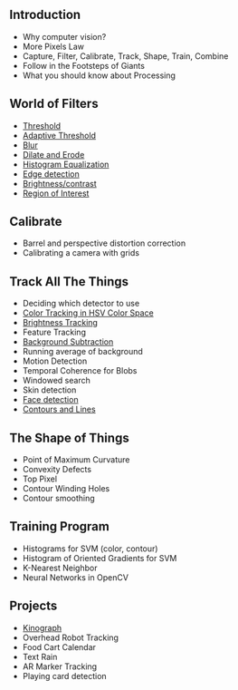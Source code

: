 ## Introduction

* Why computer vision?
* More Pixels Law
* Capture, Filter, Calibrate, Track, Shape, Train, Combine
* Follow in the Footsteps of Giants
* What you should know about Processing

## World of Filters

* [Threshold](https://github.com/atduskgreg/opencv-processing-book/blob/master/book/filters/threshold.md)
* [Adaptive Threshold](https://github.com/atduskgreg/opencv-processing-book/blob/master/book/filters/adaptive_threshold.md)
* [Blur](https://github.com/atduskgreg/opencv-processing-book/blob/master/book/filters/blur.md)
* [Dilate and Erode](https://github.com/atduskgreg/opencv-processing-book/blob/master/book/filters/dilate_erode.md)
* [Histogram Equalization](https://github.com/atduskgreg/opencv-processing-book/blob/master/book/filters/equalize_histogram.md)
* [Edge detection](https://github.com/atduskgreg/opencv-processing-book/blob/master/book/filters/edge_detection.md)
* [Brightness/contrast](https://github.com/atduskgreg/opencv-processing-book/blob/master/book/filters/brightness_contrast.md)
* [Region of Interest](https://github.com/atduskgreg/opencv-processing-book/blob/master/book/filters/region_of_interest.md)

## Calibrate

* Barrel and perspective distortion correction
* Calibrating a camera with grids

## Track All The Things

* Deciding which detector to use
* [Color Tracking in HSV Color Space](https://github.com/atduskgreg/opencv-processing-book/blob/master/book/tracking/hsv_color.md)
* [Brightness Tracking](https://github.com/atduskgreg/opencv-processing-book/blob/master/book/tracking/brightest_point.md)
* Feature Tracking
* [Background Subtraction](https://github.com/atduskgreg/opencv-processing-book/blob/master/book/tracking/background_subtraction.md)
* Running average of background
* Motion Detection
* Temporal Coherence for Blobs
* Windowed search
* Skin detection 
* [Face detection](https://github.com/atduskgreg/opencv-processing-book/blob/master/book/tracking/face_detection.md)
* [Contours and Lines](https://github.com/atduskgreg/opencv-processing-book/blob/master/book/tracking/contours_and_lines.md)

## The Shape of Things

* Point of Maximum Curvature
* Convexity Defects
* Top Pixel
* Contour Winding Holes
* Contour smoothing

## Training Program

* Histograms for SVM (color, contour)
* Histogram of Oriented Gradients for SVM
* K-Nearest Neighbor
* Neural Networks in OpenCV

## Projects

* [Kinograph](https://github.com/atduskgreg/opencv-processing-book/blob/master/book/projects/kinograph_1.md)
* Overhead Robot Tracking
* Food Cart Calendar
* Text Rain
* AR Marker Tracking
* Playing card detection
